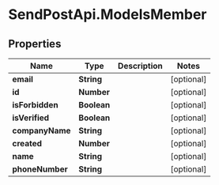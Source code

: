 # SendPostApi.ModelsMember

## Properties
Name | Type | Description | Notes
------------ | ------------- | ------------- | -------------
**email** | **String** |  | [optional] 
**id** | **Number** |  | [optional] 
**isForbidden** | **Boolean** |  | [optional] 
**isVerified** | **Boolean** |  | [optional] 
**companyName** | **String** |  | [optional] 
**created** | **Number** |  | [optional] 
**name** | **String** |  | [optional] 
**phoneNumber** | **String** |  | [optional] 


